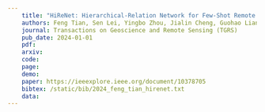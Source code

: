 ```yaml
---
    title: "HiReNet: Hierarchical-Relation Network for Few-Shot Remote Sensing Image Scene Classification"
    authors: Feng Tian, Sen Lei, Yingbo Zhou, Jialin Cheng, Guohao Liang, Zhengxia Zou, Hengchao Li and  **Zhenwei Shi**
    journal: Transactions on Geoscience and Remote Sensing (TGRS)
    pub_date: 2024-01-01
    pdf: 
    arxiv: 
    code: 
    page: 
    demo: 
    paper: https://ieeexplore.ieee.org/document/10378705
    bibtex: /static/bib/2024_feng_tian_hirenet.txt
    data:
---
```

    